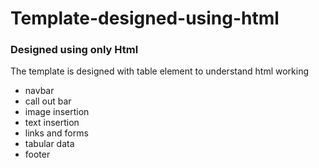 # Template-designed-using-html
<html>
<body>
<p><h3>Designed using only Html</h3>
  <p>The template is designed with table element to understand html working</p>
  <ul><li>navbar</li>
    <li>call out bar</li>
    <li>image insertion</li>
    <li>text insertion</li>
    <li>links and forms</li>
    <li>tabular data</li>
    <li>footer</li>
  </ul>
  </p>
  </body>
  
  
    
